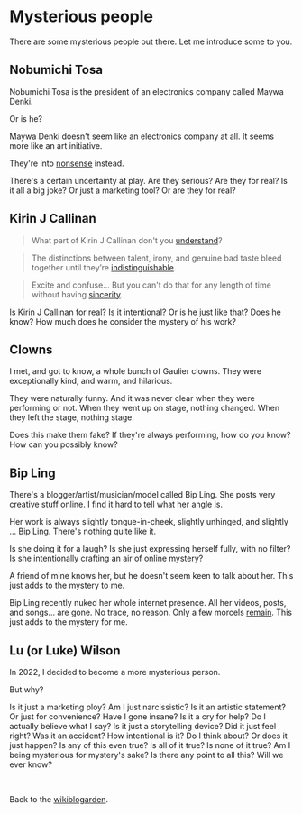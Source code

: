 # Mysterious people

There are some mysterious people out there. Let me introduce some to you.

## Nobumichi Tosa

Nobumichi Tosa is the president of an electronics company called Maywa Denki.

Or is he?

Maywa Denki doesn't seem like an electronics company at all. It seems more like an art initiative.

They're into [nonsense](https://youtu.be/vX-dEq4UDYI) instead.

There's a certain uncertainty at play. Are they serious? Are they for real? Is it all a big joke? Or just a marketing tool? Or are they for real?

## Kirin J Callinan

> What part of Kirin J Callinan don't you [understand](https://youtu.be/-Pb0HJPS9EI)?

> The distinctions between talent, irony, and genuine bad taste bleed together until they’re [indistinguishable](https://youtu.be/xnQioxViiMc).

> Excite and confuse... But you can't do that for any length of time without having [sincerity](https://youtu.be/5az0-Y8162g).

Is Kirin J Callinan for real? Is it intentional? Or is he just like that? Does he know? How much does he consider the mystery of his work?

## Clowns

I met, and got to know, a whole bunch of Gaulier clowns. They were exceptionally kind, and warm, and hilarious.

They were naturally funny. And it was never clear when they were performing or not. When they went up on stage, nothing changed. When they left the stage, nothing stage.

Does this make them fake? If they're always performing, how do you know? How can you possibly know?

## Bip Ling

There's a blogger/artist/musician/model called Bip Ling. She posts very creative stuff online. I find it hard to tell what her angle is.

Her work is always slightly tongue-in-cheek, slightly unhinged, and slightly ... Bip Ling. There's nothing quite like it.

Is she doing it for a laugh? Is she just expressing herself fully, with no filter? Is she intentionally crafting an air of online mystery? 

A friend of mine knows her, but he doesn't seem keen to talk about her. This just adds to the mystery to me.

Bip Ling recently nuked her whole internet presence. All her videos, posts, and songs... are gone. No trace, no reason. Only a few morcels [remain](https://youtu.be/UeZQ-WzgfhM). This just adds to the mystery for me.

## Lu (or Luke) Wilson

In 2022, I decided to become a more mysterious person.

But why?

Is it just a marketing ploy? Am I just narcissistic? Is it an artistic statement? Or just for convenience? Have I gone insane? Is it a cry for help? Do I actually believe what I say? Is it just a storytelling device? Did it just feel right? Was it an accident? How intentional is it? Do I think about? Or does it just happen? Is any of this even true? Is all of it true? Is none of it true? Am I being mysterious for mystery's sake? Is there any point to all this? Will we ever know?

<br>

Back to the [wikiblogarden](/wikiblogarden).
